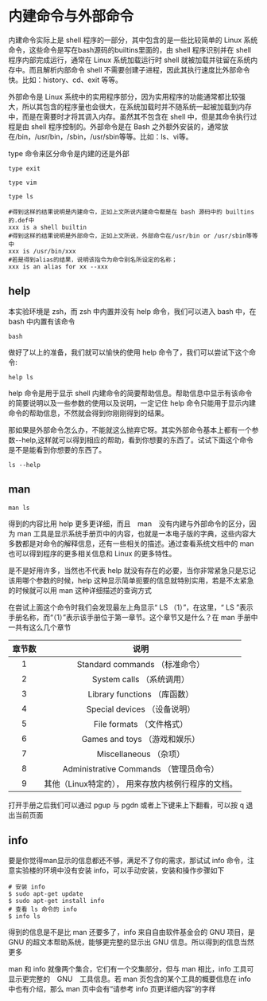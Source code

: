 # 内建命令与外部命令
内建命令实际上是 shell 程序的一部分，其中包含的是一些比较简单的 Linux 系统命令，这些命令是写在bash源码的builtins里面的，由 shell 程序识别并在 shell 程序内部完成运行，通常在 Linux 系统加载运行时 shell 就被加载并驻留在系统内存中。而且解析内部命令 shell 不需要创建子进程，因此其执行速度比外部命令快。比如：history、cd、exit 等等。

外部命令是 Linux 系统中的实用程序部分，因为实用程序的功能通常都比较强大，所以其包含的程序量也会很大，在系统加载时并不随系统一起被加载到内存中，而是在需要时才将其调入内存。虽然其不包含在 shell 中，但是其命令执行过程是由 shell 程序控制的。外部命令是在 Bash 之外额外安装的，通常放在/bin，/usr/bin，/sbin，/usr/sbin等等。比如：ls、vi等。

type 命令来区分命令是内建的还是外部

```linux
type exit

type vim

type ls
```

```linux
#得到这样的结果说明是内建命令，正如上文所说内建命令都是在 bash 源码中的 builtins 的.def中
xxx is a shell builtin
#得到这样的结果说明是外部命令，正如上文所说，外部命令在/usr/bin or /usr/sbin等等中
xxx is /usr/bin/xxx
#若是得到alias的结果，说明该指令为命令别名所设定的名称；
xxx is an alias for xx --xxx
```

## help

本实验环境是 zsh，而 zsh 中内置并没有 help 命令，我们可以进入 bash 中，在 bash 中内置有该命令

```linux
bash
```

做好了以上的准备，我们就可以愉快的使用 help 命令了，我们可以尝试下这个命令:

```linux
help ls
```

 help 命令是用于显示 shell 内建命令的简要帮助信息。帮助信息中显示有该命令的简要说明以及一些参数的使用以及说明，一定记住 help 命令只能用于显示内建命令的帮助信息，不然就会得到你刚刚得到的结果。

那如果是外部命令怎么办，不能就这么抛弃它呀。其实外部命令基本上都有一个参数--help,这样就可以得到相应的帮助，看到你想要的东西了。试试下面这个命令是不是能看到你想要的东西了。

```linux
ls --help
```

## man

```linux
man ls
```

得到的内容比用 help 更多更详细，而且　man　没有内建与外部命令的区分，因为 man 工具是显示系统手册页中的内容，也就是一本电子版的字典，这些内容大多数都是对命令的解释信息，还有一些相关的描述。通过查看系统文档中的 man 也可以得到程序的更多相关信息和 Linux 的更多特性。

是不是好用许多，当然也不代表 help 就没有存在的必要，当你非常紧急只是忘记该用哪个参数的时候，help 这种显示简单扼要的信息就特别实用，若是不太紧急的时候就可以用 man 这种详细描述的查询方式

在尝试上面这个命令时我们会发现最左上角显示“ LS （1）”，在这里，“ LS ”表示手册名称，而“（1）”表示该手册位于第一章节。这个章节又是什么？在 man 手册中一共有这么几个章节

| 章节数 | 说明 |
| :----: | :----: |
| 1 | Standard commands （标准命令） |
| 2 | System calls （系统调用） |
| 3 | Library functions （库函数） |
| 4 | Special devices （设备说明） |
| 5 | File formats （文件格式） |
| 6 | Games and toys （游戏和娱乐） |
| 7 | Miscellaneous （杂项） |
| 8 | Administrative Commands （管理员命令） |
| 9 | 其他（Linux特定的）， 用来存放内核例行程序的文档。 |

打开手册之后我们可以通过 pgup 与 pgdn 或者上下键来上下翻看，可以按 q 退出当前页面

## info

要是你觉得man显示的信息都还不够，满足不了你的需求，那试试 info 命令，注意实验楼的环境中没有安装 info，可以手动安装，安装和操作步骤如下

```linux
# 安装 info
$ sudo apt-get update
$ sudo apt-get install info
# 查看 ls 命令的 info
$ info ls
```

得到的信息是不是比 man 还要多了，info 来自自由软件基金会的 GNU 项目，是 GNU 的超文本帮助系统，能够更完整的显示出 GNU 信息。所以得到的信息当然更多

man 和 info 就像两个集合，它们有一个交集部分，但与 man 相比，info 工具可显示更完整的　GNU　工具信息。若 man 页包含的某个工具的概要信息在 info 中也有介绍，那么 man 页中会有“请参考 info 页更详细内容”的字样
